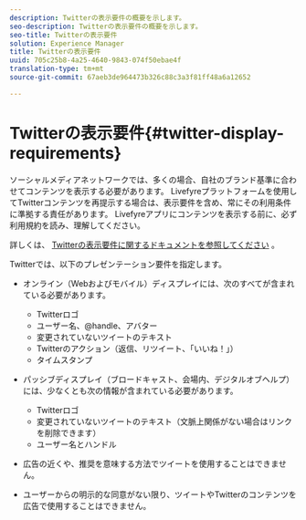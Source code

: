 ```yaml
---
description: Twitterの表示要件の概要を示します。
seo-description: Twitterの表示要件の概要を示します。
seo-title: Twitterの表示要件
solution: Experience Manager
title: Twitterの表示要件
uuid: 705c25b8-4a25-4640-9843-074f50ebae4f
translation-type: tm+mt
source-git-commit: 67aeb3de964473b326c88c3a3f81ff48a6a12652

---
```



# Twitterの表示要件{#twitter-display-requirements}

ソーシャルメディアネットワークでは、多くの場合、自社のブランド基準に合わせてコンテンツを表示する必要があります。 Livefyreプラットフォームを使用してTwitterコンテンツを再提示する場合は、表示要件を含め、常にその利用条件に準拠する責任があります。 Livefyreアプリにコンテンツを表示する前に、必ず利用規約を読み、理解してください。

詳しくは、 [Twitterの表示要件に関するドキュメントを参照してください](https://about.twitter.com/company/display-requirements) 。

Twitterでは、以下のプレゼンテーション要件を指定します。

* オンライン（Webおよびモバイル）ディスプレイには、次のすべてが含まれている必要があります。

   * Twitterロゴ
   * ユーザー名、@handle、アバター
   * 変更されていないツイートのテキスト
   * Twitterのアクション（返信、リツイート、「いいね！」）
   * タイムスタンプ

* パッシブディスプレイ（ブロードキャスト、会場内、デジタルオブヘルプ）には、少なくとも次の情報が含まれている必要があります。

   * Twitterロゴ
   * 変更されていないツイートのテキスト（文脈上関係がない場合はリンクを削除できます）
   * ユーザー名とハンドル

* 広告の近くや、推奨を意味する方法でツイートを使用することはできません。
* ユーザーからの明示的な同意がない限り、ツイートやTwitterのコンテンツを広告で使用することはできません。
